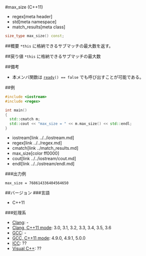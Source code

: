 #max_size (C++11)
* regex[meta header]
* std[meta namespace]
* match_results[meta class]

```cpp
size_type max_size() const;
```

##概要
`*this` に格納できるサブマッチの最大数を返す。


##戻り値
`*this` に格納できるサブマッチの最大数


##備考
- 本メンバ関数は [`ready`](ready.md)`() == false` でも呼び出すことが可能である。


##例
```cpp
#include <iostream>
#include <regex>

int main()
{
  std::cmatch m;
  std::cout << "max_size = " << m.max_size() << std::endl;
}
```
* iostream[link ../../iostream.md]
* regex[link ../../regex.md]
* cmatch[link ../match_results.md]
* max_size[color ff0000]
* cout[link ../../iostream/cout.md]
* endl[link ../../ostream/endl.md]

###出力例
```
max_size = 768614336404564650
```


##バージョン
###言語
- C++11

###処理系
- [Clang](/implementation.md#clang): -
- [Clang, C++11 mode](/implementation.md#clang): 3.0, 3.1, 3.2, 3.3, 3.4, 3.5, 3.6
- [GCC](/implementation.md#gcc): -
- [GCC, C++11 mode](/implementation.md#gcc): 4.9.0, 4.9.1, 5.0.0
- [ICC](/implementation.md#icc): ??
- [Visual C++](/implementation.md#visual_cpp): ??
